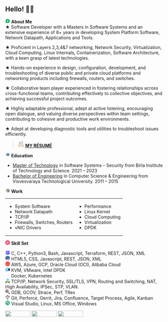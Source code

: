 ## Hello! 🙏🏽

<img src="ICON/aboutme.png" height="15px" width="15px"/> <span> <b> About Me </b> </span><br />
★ Software Developer with a Masters in Software Systems and an extensive experience of 8+ years in developing System Platform Software, Network Datapath, Applications and Tools.

★ Proficient in Layers 2,3,4&7 networking, Network Security, Virtualization, Cloud Computing, Linux Internals, Containerization, Software Architecture, with a keen grasp of latest technologies.

★ Hands-on experience in design, configuration, development, and troubleshooting of diverse public and private cloud platforms and networking products including firewalls, routers, and switches.

★ Collaborative team player experienced in fostering relationships across cross-functional teams, contributing effectively to collective objectives, and achieving successful project outcomes.

★ Highly adaptable professional, adept at active listening, encouraging open dialogue, and valuing diverse perspectives within team settings, contributing to cohesive and productive work environments.

★ Adept at developing diagnostic tools and utilities to troubleshoot issues efficiently.

> <img src="ICON/resume.png" height="20px" width="20px"/> <a href="https://github.com/ravikumark815/resume/blob/master/Resume.pdf">**MY RÉSUMÉ**</a> </span><br /> 

<img src="ICON/education.png" height="15px" width="15px"/> <span> <b> Education </b> </span><br />
- <a href="https://github.com/ravikumark815/certifications/blob/master/Masters_Degree.pdf">Master of Technology</a> in Software Systems – Security from Birla Institute of Technology and Science. 2021 – 2023<br />
- <a href="https://github.com/ravikumark815/certifications/blob/master/Bachelors_Degree.pdf">Bachelor of Engineering</a> in Computer Science & Engineering from Visvesvaraya Technological University. 2011 – 2015

<img src="ICON/work.png" height="15px" width="15px"/> <span> <b> Work </b> </span><br />
<table> <tr> 
<td>

- System Software
- Network Datapath
- TCP/IP
- Firewalls, Switches, Routers
- vNIC Drivers
</td>
<td>

- Performance
- Linux Kernel
- Cloud Computing
- Virtualization
- DPDK
</td> </tr> </table>


<img src="ICON/skillset.png" height="15px" width="15px"/> <span> <b> Skill Set </b> </span><br />

<img src="ICON/code.png" height="15px" width="15px"/> <span> C, C++, Python3, Bash, Javascript, Terraform, REST, JSON, XML </span><br />
<img src="ICON/web-dev.png" height="15px" width="15px"/> <span> HTML5, CSS, Javascript, REST, JSON, XML </span><br />
<img src="ICON/cloud.png" height="15px" width="15px"/> <span> AWS, Azure, GCP, Oracle Cloud (OCI), Alibaba Cloud </span><br />
<img src="ICON/nfv.png" height="15px" width="15px"/> <span> KVM, VMware, Intel DPDK </span><br />
<img src="https://skillicons.dev/icons?i=kubernetes" height="15px" width="15px"/> <span> Docker, Kubernetes </span><br />
<img src="ICON/network.png" height="15px" width="15px"/> <span> TCP/IP, Network Security, SSL/TLS, VPN, Routing and Switching, NAT, High Availability, IPSec, STP, VLAN. </span><br />
<img src="ICON/debugging.png" height="15px" width="15px"/> <span> GDB, GCOV, Strace, Perf, TRex </span><br />
<img src="ICON/version-control.png" height="15px" width="15px"/> <span> Git, Perforce, Gerrit, Jira, Confluence, Target Process, Agile, Kanban </span><br />
<img src="ICON/tools.png" height="15px" width="15px"/> <span> Visual Studio, Linux, MS Office, Windows </span><br />


<a href="https://www.linkedin.com/in/ravikumark815/"> <img src="https://img.shields.io/badge/LinkedIn-0077B5?style=for-the-badge&logo=linkedin&logoColor=white" height="20px" width="80px"/></a>
<a href="https://github.com/ravikumark815"> <img src="https://img.shields.io/badge/GitHub-100000?style=for-the-badge&logo=github&logoColor=white" height="20px" width="80px"/></a>
<a href="https://leetcode.com/ravikumark815"> <img src="https://img.shields.io/badge/-LeetCode-FFA116?style=for-the-badge&logo=LeetCode&logoColor=black" height="20px" width="80px"/></a>
<br />